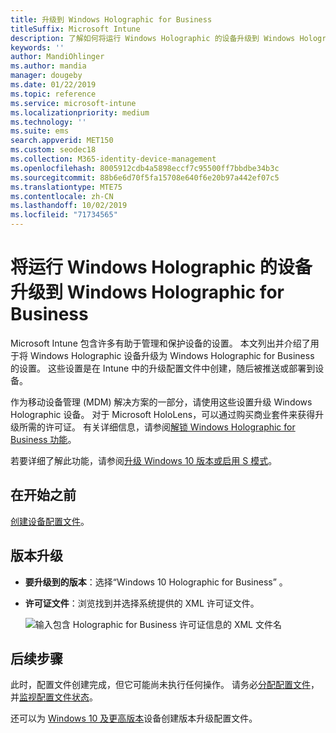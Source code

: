 ```yaml
---
title: 升级到 Windows Holographic for Business
titleSuffix: Microsoft Intune
description: 了解如何将运行 Windows Holographic 的设备升级到 Windows Holographic for Business
keywords: ''
author: MandiOhlinger
ms.author: mandia
manager: dougeby
ms.date: 01/22/2019
ms.topic: reference
ms.service: microsoft-intune
ms.localizationpriority: medium
ms.technology: ''
ms.suite: ems
search.appverid: MET150
ms.custom: seodec18
ms.collection: M365-identity-device-management
ms.openlocfilehash: 8005912cdb4a5898eccf7c95500ff7bbdbe34b3c
ms.sourcegitcommit: 88b6e6d70f5fa15708e640f6e20b97a442ef07c5
ms.translationtype: MTE75
ms.contentlocale: zh-CN
ms.lasthandoff: 10/02/2019
ms.locfileid: "71734565"
---
```

# <a name="upgrade-devices-running-windows-holographic-to-windows-holographic-for-business"></a>将运行 Windows Holographic 的设备升级到 Windows Holographic for Business

Microsoft Intune 包含许多有助于管理和保护设备的设置。 本文列出并介绍了用于将 Windows Holographic 设备升级为 Windows Holographic for Business 的设置。 这些设置是在 Intune 中的升级配置文件中创建，随后被推送或部署到设备。

作为移动设备管理 (MDM) 解决方案的一部分，请使用这些设置升级 Windows Holographic 设备。 对于 Microsoft HoloLens，可以通过购买商业套件来获得升级所需的许可证。 有关详细信息，请参阅[解锁 Windows Holographic for Business 功能](https://docs.microsoft.com/hololens/hololens-upgrade-enterprise)。

若要详细了解此功能，请参阅[升级 Windows 10 版本或启用 S 模式](../edition-upgrade-configure-windows-10.md)。

## <a name="before-you-begin"></a>在开始之前

[创建设备配置文件](edition-upgrade-configure-windows-10.md#create-the-profile)。

## <a name="edition-upgrade"></a>版本升级

- **要升级到的版本**：选择“Windows 10 Holographic for Business”  。
- **许可证文件**：浏览找到并选择系统提供的 XML 许可证文件。

  ![输入包含 Holographic for Business 许可证信息的 XML 文件名](./media/holographic-upgrade/Holographic-edition-upgrade.png)
 
## <a name="next-steps"></a>后续步骤

此时，配置文件创建完成，但它可能尚未执行任何操作。 请务必[分配配置文件](device-profile-assign.md)，并[监视配置文件状态](../device-profile-monitor.md)。

还可以为 [Windows 10 及更高版本](edition-upgrade-windows-settings.md)设备创建版本升级配置文件。
